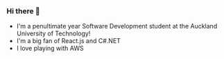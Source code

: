 ### Hi there 👋

- I'm a penultimate year Software Development student at the Auckland University of Technology!
- I'm a big fan of React.js and C#.NET
- I love playing with AWS

